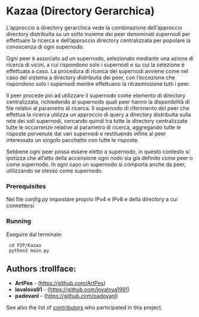 # Kazaa (Directory Gerarchica)

L’approccio a directory gerarchica vede la combinazione dell’approccio directory distribuita su un sotto insieme dei peer denominati supernodi per effettuare la ricerca e dell’approccio directory centralizzata per popolare la conoscenza di ogni supernodo.

Ogni peer è associato ad un supernodo, selezionato mediante una azione di ricerca di vicini, a cui rispondono solo i supernodi e su cui la selezione è effettuata a caso. La procedura di ricerca dei supernodi avviene come nel caso del sistema a directory distribuita dei peer, con l’eccezione che rispondono solo i supernodi mentre effettuano la ritrasmissione tutti i peer.

Il peer procede poi ad utilizzare il supernodo come elemento di directory centralizzata, richiedendo al supernodo quali peer hanno la disponibilità di file relativi al parametro di ricerca. Il supernodo di riferimento del peer che effettua la ricerca utilizza un approccio di query a directory distribuita sulla rete dei soli supernodi, cercando quindi tra tutte le directory centralizzate tutte le occorrenze relative al parametro di ricerca, aggregando tutte le risposte pervenute dai vari supernodi e restituendo infine al peer interessato un singolo pacchetto con tutte le risposte.

Sebbene ogni peer possa essere eletto a supernodo, in questo contesto si ipotizza che all’atto della accensione ogni nodo sia già definito come peer o come supernodo. In ogni caso un supernodo si comporta anche da peer, utilizzando se stesso come supernodo.


### Prerequisites

Nel file _config.py_ impostare proprio IPv4 e IPv6 e della directory a cui connettersi

### Running

Eseguire dal terminale:
```
 cd P2P/Kazaa
 python3 main.py
```


## Authors :trollface:

* **ArtPes** - (https://github.com/ArtPes)
* **lovalova91** - (https://github.com/lovalova1991)
* **padovanl** - (https://github.com/padovanl)

See also the list of [contributors](https://github.com/ArtPes/Kazaa/graphs/contributors) who participated in this project.
